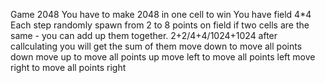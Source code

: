 Game 2048
You have to make 2048 in one cell to win
You have field 4*4
Each step randomly spawn from 2 to 8 points on field
if two cells are the same - you can add up them together. 2+2/4+4/1024+1024
after callculating you will get the sum of them
move down to move all points down
move up to move all points up
move left to move all points left
move right to move all points right
